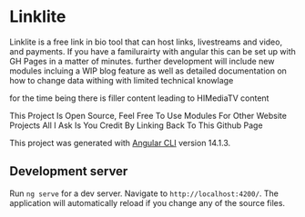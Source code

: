 # Linklite

Linklite is a free link in bio tool that can host links, livestreams and video, and payments. If you have a familurairty with angular this can be set up with GH Pages in a matter of minutes. further development will include new modules incluing a WIP blog feature as well as detailed documentation on how to change data withing with limited technical knowlage 

for the time being there is filler content leading to HIMediaTV content

This Project Is Open Source, Feel Free To Use Modules For Other Website Projects All I Ask Is You Credit By Linking Back To This Github Page

This project was generated with [Angular CLI](https://github.com/angular/angular-cli) version 14.1.3.

## Development server

Run `ng serve` for a dev server. Navigate to `http://localhost:4200/`. The application will automatically reload if you change any of the source files.

